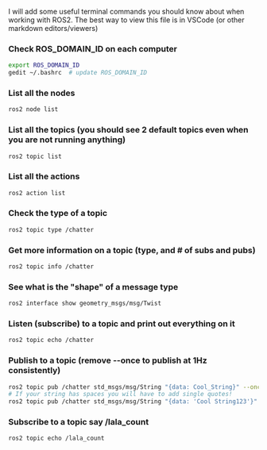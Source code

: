 I will add some useful terminal commands you should know about when working with ROS2. The best way to view this file is in VSCode (or other markdown editors/viewers)

### Check ROS_DOMAIN_ID on each computer
```bash
export ROS_DOMAIN_ID
gedit ~/.bashrc  # update ROS_DOMAIN_ID
```

### List all the nodes
```bash
ros2 node list
```

### List all the topics (you should see 2 default topics even when you are not running anything)
```bash
ros2 topic list
```

### List all the actions 
```bash
ros2 action list
```

### Check the type of a topic
```bash
ros2 topic type /chatter
```

### Get more information on a topic (type, and # of subs and pubs)
```bash
ros2 topic info /chatter
```

### See what is the "shape" of a message type
```bash
ros2 interface show geometry_msgs/msg/Twist
```

### Listen (subscribe) to a topic and print out everything on it
```bash
ros2 topic echo /chatter
```

### Publish to a topic (remove --once to publish at 1Hz consistently)
```bash
ros2 topic pub /chatter std_msgs/msg/String "{data: Cool_String}" --once
# If your string has spaces you will have to add single quotes!
ros2 topic pub /chatter std_msgs/msg/String "{data: 'Cool String123'}" --once
```

### Subscribe to a topic say /lala_count
```bash
ros2 topic echo /lala_count
```